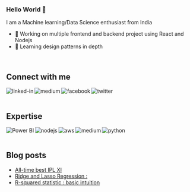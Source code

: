 ### Hello World 👋
I am a Machine learning/Data Science enthusiast from India
- 🔭 Working on multiple frontend and backend project using React and Nodejs
- 🌱 Learning design patterns in depth
<br>

## Connect with me

[<img align="left" alt="linked-in" src="https://img.shields.io/badge/linkedin-%230077B5.svg?&style=for-the-badge&logo=linkedin&logoColor=white" />](https://www.linkedin.com/in/dhrubjun-nath-saikia-7065b240/)
[<img align="left" alt="medium" src="https://img.shields.io/badge/medium-%2312100E.svg?&style=for-the-badge&logo=medium&logoColor=white" />](https://dhrubjun.medium.com/)
[<img align="left" alt="facebook" src="https://img.shields.io/badge/facebook-%231877F2.svg?&style=for-the-badge&logo=facebook&logoColor=white" />](https://www.facebook.com/dhrubjun)
[<img align="left" alt="twitter" src="https://img.shields.io/badge/twitter-%231DA1F2.svg?&style=for-the-badge&logo=twitter&logoColor=white" />](https://twitter.com/dhrubjun)


<br>
<br>

## Expertise
<img align="left" alt="Power BI" src="https://img.shields.io/badge/PowerBI-F2C811?style=for-the-badge&logo=Power​%20BI&logoColor=white" />
<img align="left" alt="nodejs" src="https://img.shields.io/badge/node.js%20-%2343853D.svg?&style=for-the-badge&logo=node.js&logoColor=white" />
<img align="left" alt="aws" src="https://img.shields.io/badge/Amazon%20AWS-%23232F3E?logo=amazon-aws&logoColor=white&style=for-the-badge" />
<img align="left" alt="medium" src="https://img.shields.io/badge/postgres-%23316192.svg?&style=for-the-badge&logo=postgresql&logoColor=white" />
<img align="left" alt="python" src="https://img.shields.io/badge/python%20-%236DB33F.svg?&style=for-the-badge&logo=python&logoColor=white" />


<br>
<br>


## Blog posts
<!-- BLOG-POST-LIST:START -->
- [All-time best IPL XI](https://medium.com/geekculture/all-time-best-ipl-xi-8a3c8272a3e?source=rss-6cb5b5a9e38b------2)
- [Ridge and Lasso Regression :](https://medium.com/geekculture/ridge-and-lasso-regression-51705b608fb9?source=rss-6cb5b5a9e38b------2)
- [R-squared statistic : basic intuition](https://medium.com/geekculture/r-squared-statistic-basic-intuition-c8620412b196?source=rss-6cb5b5a9e38b------2)
<!-- BLOG-POST-LIST:END -->
